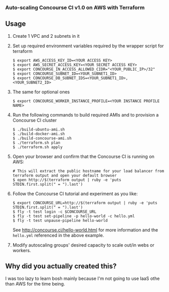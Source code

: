 ### Auto-scaling Concourse CI v1.0 on AWS with Terraform

## Usage

1. Create 1 VPC and 2 subnets in it

2. Set up required environment variables required by the wrapper script for terraform
   ```
   $ export AWS_ACCESS_KEY_ID=<YOUR ACCESS KEY>
   $ export AWS_SECRET_ACCESS_KEY=<YOUR SECRET ACCESS KEY>
   $ export CONCOURSE_IN_ACCESS_ALLOWED_CIDR="<YOUR_PUBLIC_IP>/32"
   $ export CONCOURSE_SUBNET_ID=<YOUR_SUBNET1_ID>
   $ export CONCOURSE_DB_SUBNET_IDS=<YOUR_SUBNET1_ID>,<YOUR_SUBNET2_ID>
   ```

3. The same for optional ones
   ```
   $ export CONCOURSE_WORKER_INSTANCE_PROFILE=<YOUR INSTANCE PROFILE NAME>
   ```

4. Run the following commands to build required AMIs and to provision a Concourse CI cluster
   ```
   $ ./build-ubuntu-ami.sh
   $ ./build-docker-ami.sh
   $ ./build-concourse-ami.sh
   $ ./terraform.sh plan
   $ ./terraform.sh apply
   ```

5. Open your browser and confirm that the Concourse CI is running on AWS:
   ```
   # This will extract the public hostname for your load balancer from terraform output and open your default browser
   $ open http://$(terraform output | ruby -e 'puts STDIN.first.split(" = ").last')
   ```

6. Follow the Concourse CI tutorial and experiment as you like:
   ```
   $ export CONCOURSE_URL=http://$(terraform output | ruby -e 'puts STDIN.first.split(" = ").last')
   $ fly -t test login -c $CONCOURSE_URL
   $ fly -t test set-pipeline -p hello-world -c hello.yml
   $ fly -t test unpause-pipeline hello-world
   ```
   See http://concourse.ci/hello-world.html for more information and the `hello.yml` referenced in the above example.

7. Modify autoscaling groups' desired capacity to scale out/in webs or workers.

## Why did you actually created this?

I was too lazy to learn bosh mainly because I'm not going to use IaaS othe than AWS for the time being.
